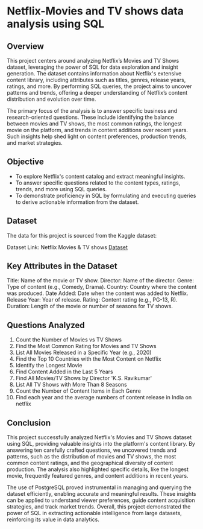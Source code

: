 # Netflix-Movies and TV shows data analysis using SQL
## Overview
This project centers around analyzing Netflix’s Movies and TV Shows dataset, leveraging the power of SQL for data exploration and insight generation. The dataset contains information about Netflix's extensive content library, including attributes such as titles, genres, release years, ratings, and more. By performing SQL queries, the project aims to uncover patterns and trends, offering a deeper understanding of 
Netflix’s content distribution and evolution over time.

The  primary  focus  of  the  analysis  is  to  answer  specific  business  and  research-oriented questions. These include identifying the balance between movies and TV shows, the most common ratings, the longest movie on the platform, and trends in content additions over recent years. Such insights help shed light on content preferences, production trends, and market strategies.
## Objective
- To explore Netflix's content catalog and extract meaningful insights.
- To answer specific questions related to the content types, ratings, trends, and more using SQL queries.
- To demonstrate proficiency in SQL by formulating and executing queries to derive actionable information from the dataset.
## Dataset
The data for this project is sourced from the Kaggle dataset:

Dataset Link: Netflix Movies & TV shows [Dataset](https://www.kaggle.com/datasets/shivamb/netflix-shows?resource=download)
## Key Attributes in the Dataset
Title: Name of the movie or TV show.
Director: Name of the director.
Genre: Type of content (e.g., Comedy, Drama).
Country: Country where the content was produced.
Date Added: Date when the content was added to Netflix. Release Year: Year of release.
Rating: Content rating (e.g., PG-13, R).
Duration: Length of the movie or number of seasons for TV shows.
## Questions Analyzed
1. Count the Number of Movies vs TV Shows
2. Find the Most Common Rating for Movies and TV Shows
3. List All Movies Released in a Specific Year (e.g., 2020)
4. Find the Top 10 Countries with the Most Content on Netflix
5. Identify the Longest Movie
6. Find Content Added in the Last 5 Years
7. Find All Movies/TV Shows by Director 'K.S. Ravikumar'
8. List All TV Shows with More Than 8 Seasons
9. Count the Number of Content Items in Each Genre
10. Find each year and the average numbers of content release in India on netflix
## Conclusion
This project successfully analyzed Netflix's Movies and TV Shows dataset using SQL, providing valuable insights into the platform's content library. By answering ten carefully crafted questions, we uncovered trends and patterns, such as the distribution of movies and TV shows, the most common content ratings, and the geographical diversity of content production. The analysis also highlighted specific details, like the longest movie, frequently featured genres, and content additions in recent years.

The use of PostgreSQL proved instrumental in managing and querying the dataset efficiently, enabling accurate and meaningful results. These insights can be applied to understand viewer preferences, guide content acquisition strategies, and track market trends. Overall, this project demonstrated the power of SQL in extracting actionable intelligence from large datasets, reinforcing its value in data analytics.











